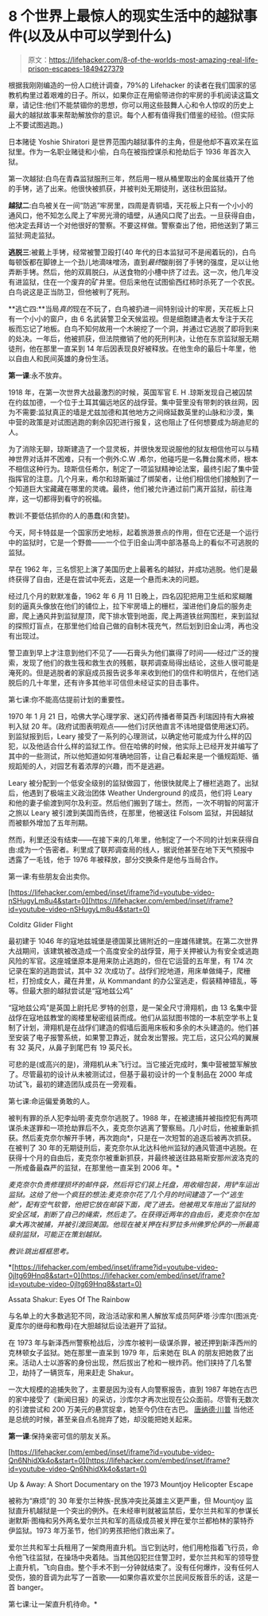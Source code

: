 # 8 个世界上最惊人的现实生活中的越狱事件(以及从中可以学到什么)

> 原文：<https://lifehacker.com/8-of-the-worlds-most-amazing-real-life-prison-escapes-1849427379>

根据我刚刚编造的一份人口统计调查，79%的 Lifehacker 的读者在我们国家的惩教机构里过着艰难的日子。所以，如果你正在用偷带进你的牢房的手机阅读这篇文章，请记住:他们不能禁锢你的思想，你可以用这些鼓舞人心和令人惊叹的历史上最大的越狱故事来帮助解放你的意识。每个人都有值得我们借鉴的经验。(但实际上不要试图逃跑。)

日本赌徒 Yoshie Shiratori 是世界范围内越狱事件的主角，但是他却不喜欢呆在监狱里。作为一名职业赌徒和小偷，白鸟在被指控谋杀和抢劫后于 1936 年首次入狱。

第一次越狱:白鸟在青森监狱服刑三年，然后用一根从桶里取出的金属丝撬开了他的手铐，逃了出来。他很快被抓获，并被判处无期徒刑，送往秋田监狱。

**越狱二**:白鸟被关在一间“防逃”牢房里，四周是青铜墙，天花板上只有一个小小的通风口，他不知怎么爬上了牢房光滑的墙壁，从通风口爬了出去。一旦获得自由，他决定去拜访一个对他很好的警察。不要这样做。警察查出了他，把他送到了第三监狱:网走监狱。

**逃脱三**:被戴上手铐，经常被警卫殴打(40 年代的日本监狱可不是闹着玩的)，白鸟每顿饭都在脚镣上一个劲儿地滴味噌汤，直到*最终*酸削弱了手铐的强度，足以让他弄断手铐。然后，他的双肩脱臼，从送食物的小槽中挤了过去。这一次，他几年没有进监狱，住在一个废弃的矿井里。但后来他在试图偷西红柿时杀死了一个农民。白鸟说这是正当防卫，但他被判了死刑。

**逃亡四:**当局*真的*现在不玩了，白鸟被扔进一间特别设计的牢房，天花板上只有一个小小的窗户，由 6 名武装警卫全天候监视。但是细胞建造者太专注于天花板而忘记了地板。白鸟不知何故用一个木碗挖了一个洞，并通过它逃脱了即将到来的处决。一年后，他被抓获，但法院撤销了他的死刑判决，让他在东京监狱服无期徒刑，他在那里一直呆到 14 年后因表现良好被释放。在他生命的最后十年里，他以自由人和民间英雄的身份生活。

**第一课**:永不放弃。

1918 年，在第一次世界大战最激烈的时候，英国军官 E. H .琼斯发现自己被囚禁在约兹加德，一个位于土耳其偏远地区的战俘营。集中营里没有带刺的铁丝网，因为不需要:监狱真正的墙是尤兹加德和其他地方之间绵延数英里的山脉和沙漠，集中营的政策是对试图逃跑的剩余囚犯进行报复，这也阻止了任何想要成为胡迪尼的人。

为了消除无聊，琼斯建造了一个显灵板，并很快发现说服他的狱友相信他可以与精神世界对话并不困难，只有一个例外:C.W .希尔，他碰巧是一名舞台魔术师，根本不相信这种行为。琼斯信任希尔，制定了一项监狱精神论法案，最终引起了集中营指挥官的注意。几个月来，希尔和琼斯骗过了绑架者，让他们相信他们接触到了一个知道巨大宝藏藏在哪里的灵魂。最终，他们被允许通过前门离开监狱，前往海岸，这一切都得到看守的祝福。

教训:不要低估抓你的人的愚蠢(和贪婪)。

今天，阿卡特兹是一个国家历史地标，起着旅游景点的作用，但在它还是一个运行中的监狱时，它是一个野兽——一个位于旧金山湾中部洛基岛上的看似不可逃脱的监狱。

早在 1962 年，三名惯犯上演了美国历史上最著名的越狱，并成功逃脱。他们是最终获得了自由，还是在尝试中死去，这是一个悬而未决的问题。

经过几个月的默默准备，1962 年 6 月 11 日晚上，四名囚犯把用卫生纸和浆糊雕刻的逼真头像放在他们的铺位上，拉下牢房墙上的栅栏，溜进他们身后的服务走廊，爬上通风井到监狱屋顶，爬下排水管到地面，爬上两道铁丝网围栏，来到监狱的探照灯盲点，在那里他们给自己做的自制木筏充气，然后划到旧金山湾，再也没有出现过。

警卫直到早上才注意到他们不见了——石膏头为他们赢得了时间——经过广泛的搜索，发现了他们的救生筏和救生衣的残骸，联邦调查局得出结论，这些人很可能是淹死的。但是逃脱者的家庭成员报告说多年来收到他们的信件和明信片，在他们逃脱后的几十年里，还有许多其他半可信但未经证实的目击事件。

第七课:你不能高估提前计划的重要性。

1970 年 1 月 21 日，哈佛大学心理学家、迷幻药传播者蒂莫西·利瑞因持有大麻被判入狱 20 年。(政府试图表明观点——他们讨厌他直言不讳地提倡使用迷幻药。到监狱报到后，Leary 接受了一系列的心理测试，以确定他可能成为什么样的囚犯，以及他适合什么样的监狱工作。但在哈佛的时候，他实际上已经开发并编写了其中的一些测试，所以他知道如何准确地回答，让自己看起来是一个循规蹈矩、循规蹈矩的人，对园艺有着浓厚的兴趣，而不是逃避。

Leary 被分配到一个低安全级别的监狱做园丁，他很快就爬上了栅栏逃跑了。出狱后，他遇到了极端主义政治团体 Weather Underground 的成员，他们将 Leary 和他的妻子偷渡到阿尔及利亚。然后他们搬到了瑞士。然而，一次不明智的阿富汗之旅以 Leary 被引渡到美国而告终，在那里，他被送往 Folsom 监狱，并因越狱而被额外增加了五年刑期。

然而，利里还没有结束——在接下来的几年里，他制定了一个不同的计划来获得自由:成为一个告密者。利里成了联邦调查局的线人，据说他甚至在地下天气预报中透露了一毛钱，他于 1976 年被释放，部分交换条件是他与当局合作。

第一课:有些朋友会出卖你。

 [https://lifehacker.com/embed/inset/iframe?id=youtube-video-nSHugyLm8u4&start=0](https://lifehacker.com/embed/inset/iframe?id=youtube-video-nSHugyLm8u4&start=0)

<figcaption class="sc-1ptbguh-0 hxeMec caption">Colditz Glider Flight</figcaption> 

最初建于 1046 年的寇地兹城堡是德国莱比锡附近的一座雄伟建筑。在第二次世界大战期间，该建筑被改造成一个高度安全的战俘营，用于关押被认为有安全或逃跑风险的军官。这座城堡原本是用来防止逃跑的，但在它运营的五年里，有 174 次记录在案的逃跑尝试，其中 32 次成功了。战俘们挖地道，用床单做绳子，爬栅栏，打扮成女人，藏在井里，从 Kommandant 的办公室逃走，假装精神错乱，等等。但最大胆的越狱尝试是“寇地兹公鸡”

“寇地兹公鸡”是英国上尉托尼·罗特的创意，是一架全尺寸滑翔机，由 13 名集中营战俘在寇地兹教堂的阁楼里秘密组装而成。他们从监狱图书馆的一本航空学书上复制了计划，滑翔机是在战俘们建造的假墙后面用床板和多余的木头建造的。他们甚至安装了电子报警系统，如果警卫靠近，就会发出警报。完工后，这只公鸡的翼展有 32 英尺，从鼻子到尾巴有 19 英尺长。

可悲的是(或高兴的是)，滑翔机从未飞行过。当它接近完成时，集中营被盟军解放了。尽管最初的设计从未被测试过，但基于最初设计的一个复制品在 2000 年成功试飞，最初的建造团队成员在一旁观看。

第七课:命运偏爱勇敢的人。

被判有罪的杀人犯李灿明·麦克奈尔逃脱了。1988 年，在被逮捕并被指控犯有两项谋杀未遂罪和一项抢劫罪后不久，麦克奈尔逃离了警察局。几小时后，他被重新抓获。然后麦克奈尔解开手铐，再次跑向*，只是在一次短暂的追逐后被再次抓获。在被判了 30 年的无期徒刑后，麦克奈尔从北达科他州监狱的通风管道中逃脱。在获得十个月的自由后，麦克奈尔被重新抓获，并最终被送往路易斯安那州波洛克的一所戒备最森严的监狱，在那里他一直呆到 2006 年。*

*麦克奈尔负责修理损坏的邮件袋，然后将它们装上托盘，用收缩包装，用铲车运出监狱。这给了他一个疯狂的想法:麦克奈尔花了几个月的时间建造了一个“逃生舱”，配有空气软管，他把它放在邮袋下面，爬了进去。他被用叉车拖出了监狱的安全区域，割断了自己的绳索，然后走了。在获得近两年的自由后，麦克奈尔在加拿大再次被捕，并被引渡回美国。他现在被关押在科罗拉多州佛罗伦萨的一所最高级别监狱，可能正在策划越狱。*

*教训:跳出框框思考。*

 *[https://lifehacker.com/embed/inset/iframe?id=youtube-video-0jItg69Hnq8&start=0](https://lifehacker.com/embed/inset/iframe?id=youtube-video-0jItg69Hnq8&start=0)

<figcaption class="sc-1ptbguh-0 hxeMec caption">Assata Shakur: Eyes Of The Rainbow</figcaption> 

与名单上的大多数逃犯不同，政治活动家和黑人解放军成员阿萨塔·沙库尔(图派克·夏库尔的继母和教母)在大胆越狱后设法避开了监狱。

在 1973 年与新泽西州警察枪战后，沙库尔被判一级谋杀罪，被还押到新泽西州的克林顿女子监狱。她在那里一直呆到 1979 年，后来她在 BLA 的朋友把她救了出来。活动人士以游客的身份出现，然后拔出了枪和一根炸药。他们挟持了几名警卫，劫持了一辆货车，用来赶走 Shakur。

一次大规模的追捕失败了，主要是因为没有人向警察报告，直到 1987 年她在古巴的家中接受了《新闻日报》的采访，沙库尔才再次出现在公众面前。尽管有无数次的引渡尝试和 200 万美元的悬赏捉拿，她至今仍住在古巴。 [唐纳德·川普](https://www.okayplayer.com/news/donald-trump-is-going-after-assata-shakur-on-tupacs-birthday.html) 当他还是总统的时候，甚至亲自点名抛弃了她，却没能把她关起来。

**第一课**:保持亲密可信的朋友关系。

 [https://lifehacker.com/embed/inset/iframe?id=youtube-video-Qn6NhidXk4o&start=0](https://lifehacker.com/embed/inset/iframe?id=youtube-video-Qn6NhidXk4o&start=0)

<figcaption class="sc-1ptbguh-0 hxeMec caption">Up & Away: A Short Documentary on the 1973 Mountjoy Helicopter Escape</figcaption> 

被称为“麻烦”的 30 年爱尔兰种族-民族冲突比英雄主义更严重，但 Mountjoy 监狱直升机越狱是一个突出的例外。在未经审判就被监禁后，爱尔兰共和军的参谋长谢默斯·图梅和另外两名爱尔兰共和军的高级成员被关押在爱尔兰都柏林的蒙特乔伊监狱。1973 年万圣节，他们的男孩把他们救出来了。

爱尔兰共和军士兵租用了一架商用直升机。当它到达时，他们用枪指着飞行员，命令他飞往监狱，在操场中央着陆。当其他囚犯拦住警卫时，爱尔兰共和军的领导登上直升机，飞向自由。整个手术不到一分钟就结束了。没有任何爆炸，没有任何人受伤，狼的音调为此写了一首歌——如果你喜欢爱尔兰民间反叛音乐的话，这是一首 banger。

第七课:让一架直升机待命。*